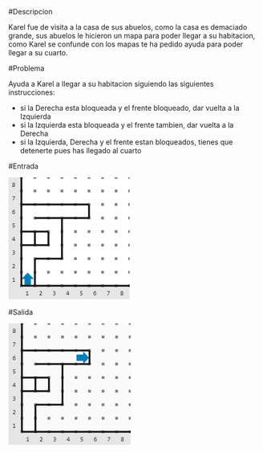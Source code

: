 #Descripcion

Karel fue de visita a la casa de sus abuelos, como la casa es demaciado grande, sus abuelos le hicieron un mapa para poder llegar a su habitacion, como Karel se confunde con los mapas te ha pedido ayuda para poder llegar a su cuarto.

#Problema

Ayuda a Karel a llegar a su habitacion siguiendo las siguientes instrucciones:
- si la Derecha esta bloqueada y el frente bloqueado, dar vuelta a la Izquierda
- si la Izquierda esta bloqueada y el frente tambien, dar vuelta a la Derecha
- si la Izquierda, Derecha y el frente estan bloqueados, tienes que detenerte pues has llegado al cuarto

#Entrada

![entrada](entrada.png)

#Salida

![salida](salida.png)
